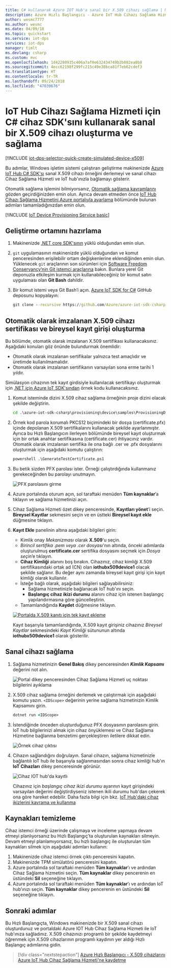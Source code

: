 ```yaml
---
title: C# kullanarak Azure IOT Hub'a sanal bir X.509 cihazı sağlama | Microsoft Docs
description: Azure Hızlı Başlangıcı - Azure IoT Hub Cihazı Sağlama Hizmeti için C# cihaz SDK'sını kullanarak sanal bir X.509 cihazı oluşturma ve sağlama
author: wesmc7777
ms.author: wesmc
ms.date: 04/09/18
ms.topic: quickstart
ms.service: iot-dps
services: iot-dps
manager: timlt
ms.devlang: csharp
ms.custom: mvc
ms.openlocfilehash: 1d42280935c406a7af0e632434749b2b082ea8b8
ms.sourcegitcommit: 4ecc62198f299fc215c49e38bca81f7eb62cdef3
ms.translationtype: HT
ms.contentlocale: tr-TR
ms.lasthandoff: 09/24/2018
ms.locfileid: "47039676"
---
```

# <a name="create-and-provision-a-simulated-x509-device-using-c-device-sdk-for-iot-hub-device-provisioning-service"></a>IoT Hub Cihazı Sağlama Hizmeti için C# cihaz SDK'sını kullanarak sanal bir X.509 cihazı oluşturma ve sağlama
[!INCLUDE [iot-dps-selector-quick-create-simulated-device-x509](../../includes/iot-dps-selector-quick-create-simulated-device-x509.md)]

Bu adımlar, Windows işletim sistemi çalıştıran geliştirme makinenizde [Azure IoT Hub C# SDK'sı](https://github.com/Azure/azure-iot-sdk-csharp) sanal X.509 cihazı örneğini derlemeyi ve sanal cihazı Cihaz Sağlama Hizmeti ve IoT hub'ınızla bağlamayı gösterir.

Otomatik sağlama işlemini bilmiyorsanız, [Otomatik sağlama kavramlarını](concepts-auto-provisioning.md) gözden geçirdiğinizden emin olun. Ayrıca devam etmeden önce [IoT Hub Cihazı Sağlama Hizmetini Azure portalıyla ayarlama](./quick-setup-auto-provision.md) bölümünde bulunan adımları tamamladığınızdan emin olun. 

[!INCLUDE [IoT Device Provisioning Service basic](../../includes/iot-dps-basic.md)]

<a id="setupdevbox"></a>
## <a name="prepare-the-development-environment"></a>Geliştirme ortamını hazırlama 

1. Makinenizde [.NET core SDK'sının](https://www.microsoft.com/net/download/windows) yüklü olduğundan emin olun. 

1. `git` uygulamasının makinenizde yüklü olduğundan ve komut penceresinden erişilebilir ortam değişkenlerine eklendiğinden emin olun. Yüklenecek `git` araçlarının son sürümleri için [Software Freedom Conservancy’nin Git istemci araçlarına](https://git-scm.com/download/) bakın. Bunlara yerel Git deponuzla etkileşim kurmak için kullanabileceğiniz bir komut satırı uygulaması olan **Git Bash** dahildir. 

4. Bir komut istemi veya Git Bash’i açın. [Azure IoT SDK for C#](https://github.com/Azure/azure-iot-sdk-csharp) GitHub deposunu kopyalayın:
    
    ```cmd
    git clone --recursive https://github.com/Azure/azure-iot-sdk-csharp.git
    ```

## <a name="create-a-self-signed-x509-device-certificate-and-individual-enrollment-entry"></a>Otomatik olarak imzalanan X.509 cihazı sertifikası ve bireysel kayıt girişi oluşturma

Bu bölümde, otomatik olarak imzalanan X.509 sertifikası kullanacaksınız. Aşağıdaki konuları göz önünde bulundurmak önemlidir:

* Otomatik olarak imzalanan sertifikalar yalnızca test amaçlıdır ve üretimde kullanılmamalıdır.
* Otomatik olarak imzalanan sertifikanın varsayılan sona erme tarihi 1 yıldır.

Simülasyon cihazının tek kayıt girdisiyle kullanılacak sertifikayı oluşturmak için [.NET için Azure IoT SDK'sından](https://github.com/Azure/azure-iot-sdk-csharp.git) örnek kodu kullanacaksınız.


1. Komut isteminde dizini X.509 cihaz sağlama örneğinin proje dizini olacak şekilde değiştirin.

    ```cmd
    cd .\azure-iot-sdk-csharp\provisioning\device\samples\ProvisioningDeviceClientX509
    ```

2. Örnek kod parola korumalı PKCS12 biçimindeki bir dosya (certificate.pfx) içinde depolanan X.509 sertifikalarını kullanacak şekilde ayarlanmıştır. Ayrıca bu Hızlı Başlangıcın ilerleyen bölümünde bireysel kayıt oluşturmak için bir ortak anahtar sertifikasına (certificate.cer) ihtiyacınız vardır. Otomatik olarak imzalanan sertifika ile ona bağlı .cer ve .pfx dosyalarını oluşturmak için aşağıdaki komutu çalıştırın:

    ```cmd
    powershell .\GenerateTestCertificate.ps1
    ```

3. Bu betik sizden PFX parolası ister. Örneği çalıştırdığında kullanmanız gerekeceğinden bu parolayı unutmayın.

    ![ PFX parolasını girme](./media/quick-create-simulated-device-x509-csharp/generate-certificate.png)  


4. Azure portalında oturum açın, sol taraftaki menüden **Tüm kaynaklar**’a tıklayın ve sağlama hizmetinizi açın.

5. Cihaz Sağlama Hizmeti özet dikey penceresinde, **Kayıtları yönet**’i seçin. **Bireysel Kayıtlar** sekmesini seçin ve en üstteki **Bireysel kayıt ekle** düğmesine tıklayın. 

6. **Kayıt Ekle** panelinin altına aşağıdaki bilgileri girin:
    - Kimlik onay *Mekanizması* olarak **X.509**'u seçin.
    - *Birincil sertifika .pem veya .cer dosyası*'nın altında, önceki adımlarda oluşturulmuş **certificate.cer** sertifika dosyasını seçmek için *Dosya seçin*’e tıklayın.
    - **Cihaz Kimliği** alanını boş bırakın. Cihazınız, cihaz kimliği X.509 sertifikasındaki ortak ad (CN) olan **iothubx509device1** olacak şekilde sağlanır. Bu değer aynı zamanda bireysel kayıt girişi için kayıt kimliği olarak kullanılır. 
    - İsteğe bağlı olarak, aşağıdaki bilgileri sağlayabilirsiniz:
        - Sağlama hizmetinizle bağlanacak IoT hub'ını seçin.
        - **Başlangıç cihaz ikizi durumu** alanını cihaz için istenen başlangıç yapılandırmasına göre güncelleştirin.
    - Tamamlandığında **Kaydet** düğmesine tıklayın. 

    [![Portalda X.509 kanıtı için tek kayıt ekleme](./media/quick-create-simulated-device-x509-csharp/device-enrollment.png)](./media/quick-create-simulated-device-x509-csharp/device-enrollment.png#lightbox)
    
   Kayıt başarıyla tamamlandığında, X.509 kayıt girişiniz cihazınız *Bireysel Kayıtlar* sekmesindeki *Kayıt Kimliği* sütununun altında **iothubx509device1** olarak gösterilir. 

## <a name="provision-the-simulated-device"></a>Sanal cihazı sağlama

1. Sağlama hizmetinizin **Genel Bakış** dikey penceresinden **_Kimlik Kapsamı_** değerini not alın.

    ![Portal dikey penceresinden Cihaz Sağlama Hizmeti uç noktası bilgilerini ayıklama](./media/quick-create-simulated-device-x509-csharp/copy-scope.png) 


2. X.509 cihaz sağlama örneğini derlemek ve çalıştırmak için aşağıdaki komutu yazın. `<IDScope>` değerinin yerine sağlama hizmetinizin Kimlik Kapsamını girin. 

    ```cmd
    dotnet run <IDScope>
    ```

3. İstendiğinde önceden oluşturduğunuz PFX dosyasının parolasını girin. IoT hub bilgilerinizi almak için cihaz önyüklemesi ve Cihaz Sağlama Hizmetine bağlanma benzetimi gerçekleştiren iletilere dikkat edin. 

    ![Örnek cihaz çıktısı](./media/quick-create-simulated-device-x509-csharp/sample-output.png) 

4. Cihazın sağlandığını doğrulayın. Sanal cihazın, sağlama hizmetinizle bağlantılı IoT hub ile başarıyla sağlanmasından sonra cihaz kimliği hub'ın **IoT Cihazları** dikey penceresinde görünür. 

    ![Cihaz IOT hub'da kayıtlı](./media/quick-create-simulated-device-x509-csharp/registration.png) 

    Cihazınız için *başlangıç cihaz ikizi durumu* ayarının kayıt girişindeki varsayılan değerini değiştirdiyseniz istenen ikili durumu hub'dan çekerek ona göre hareket edebilir. Daha fazla bilgi için bkz. [IoT Hub'daki cihaz ikizlerini kavrama ve kullanma](../iot-hub/iot-hub-devguide-device-twins.md)


## <a name="clean-up-resources"></a>Kaynakları temizleme

Cihaz istemci örneği üzerinde çalışmaya ve inceleme yapmaya devam etmeyi planlıyorsanız bu Hızlı Başlangıç’ta oluşturulan kaynakları silmeyin. Devam etmeyi planlamıyorsanız, bu hızlı başlangıç ile oluşturulan tüm kaynakları silmek için aşağıdaki adımları kullanın:

1. Makinenizde cihaz istemci örnek çıktı penceresini kapatın.
1. Makinenizde TPM simülatörü penceresini kapatın.
1. Azure portalında sol taraftaki menüden **Tüm kaynaklar**’ı ve ardından Cihaz Sağlama hizmetini seçin. **Tüm kaynaklar** dikey pencerenin en üstündeki **Sil** seçeneğine tıklayın.  
1. Azure portalında sol taraftaki menüden **Tüm kaynaklar**’ı ve ardından IoT hub’ınızı seçin. **Tüm kaynaklar** dikey pencerenin en üstündeki **Sil** seçeneğine tıklayın.  

## <a name="next-steps"></a>Sonraki adımlar

Bu Hızlı Başlangıçta, Windows makinenizde bir X.509 sanal cihazı oluşturdunuz ve portaldaki Azure IOT Hub Cihaz Sağlama Hizmeti ile IoT hub'ınıza sağladınız. X.509 cihazınızı programlı bir şekilde kaydetmeyi öğrenmek için X.509 cihazlarının programlı kaydının yer aldığı Hızlı Başlangıç adımlarına gidin. 

> [!div class="nextstepaction"]
> [Azure Hızlı Başlangıcı - X.509 cihazlarını Azure IoT Hub Cihaz Sağlama Hizmeti'ne kaydetme](quick-enroll-device-x509-csharp.md)
